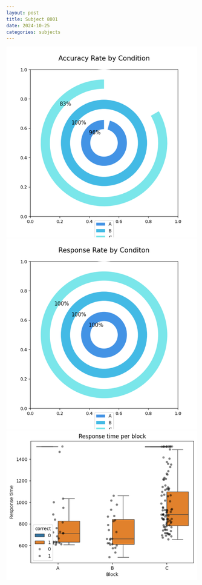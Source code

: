 ```yaml
---
layout: post
title: Subject 8001
date: 2024-10-25
categories: subjects
---
```


![](data/8001/run-7/8001_accuracy_rate.png)
![](data/8001/run-7/8001_response_rate.png)
![](data/8001/run-7/8001_rt.png)
